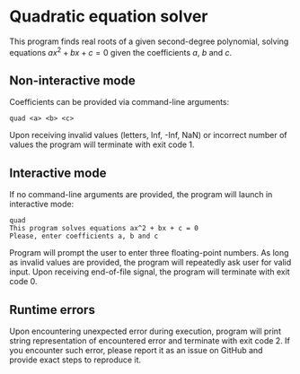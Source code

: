 # Quadratic equation solver

This program finds real roots of a given second-degree polynomial, solving
equations $ax^2 + bx + c = 0$ given the coefficients $a$, $b$ and $c$.

## Non-interactive mode
Coefficients can be provided via command-line arguments:

```
quad <a> <b> <c>
```

Upon receiving invalid values (letters, Inf, -Inf, NaN) or incorrect number
of values the program will terminate with exit code 1.

## Interactive mode
If no command-line arguments are provided, the program will launch in
interactive mode:
```
quad
This program solves equations ax^2 + bx + c = 0
Please, enter coefficients a, b and c
```
Program will prompt the user to enter three floating-point numbers. As long as
invalid values are provided, the program will repeatedly ask user for valid
input. Upon receiving end-of-file signal, the program will terminate with exit
code 0.

## Runtime errors
Upon encountering unexpected error during execution, program will print string
representation of encountered error and terminate with exit code 2. If you
encounter such error, please report it as an issue on GitHub and provide exact
steps to reproduce it.
